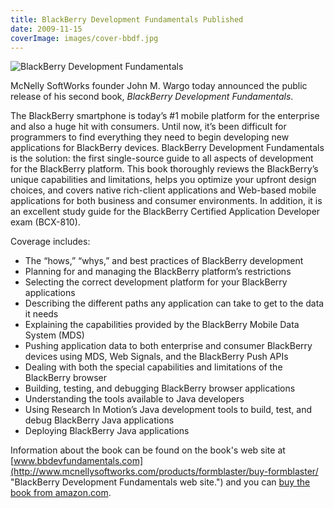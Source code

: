 ```yaml
---
title: BlackBerry Development Fundamentals Published
date: 2009-11-15
coverImage: images/cover-bbdf.jpg
---
```


![BlackBerry Development Fundamentals](/images/cover-bbdf.jpg)

McNelly SoftWorks founder John M. Wargo today announced the public release of his second book, _BlackBerry Development Fundamentals_.

The BlackBerry smartphone is today’s #1 mobile platform for the enterprise and also a huge hit with consumers. Until now, it’s been difficult for programmers to find everything they need to begin developing new applications for BlackBerry devices. BlackBerry Development Fundamentals is the solution: the first single-source guide to all aspects of development for the BlackBerry platform. This book thoroughly reviews the BlackBerry’s unique capabilities and limitations, helps you optimize your upfront design choices, and covers native rich-client applications and Web-based mobile applications for both business and consumer environments. In addition, it is an excellent study guide for the BlackBerry Certified Application Developer exam (BCX-810).

Coverage includes:

- The “hows,” “whys,” and best practices of BlackBerry development
- Planning for and managing the BlackBerry platform’s restrictions
- Selecting the correct development platform for your BlackBerry applications
- Describing the different paths any application can take to get to the data it needs
- Explaining the capabilities provided by the BlackBerry Mobile Data System (MDS)
- Pushing application data to both enterprise and consumer BlackBerry devices using MDS, Web Signals, and the BlackBerry Push APIs
- Dealing with both the special capabilities and limitations of the BlackBerry browser
- Building, testing, and debugging BlackBerry browser applications
- Understanding the tools available to Java developers
- Using Research In Motion’s Java development tools to build, test, and debug BlackBerry Java applications
- Deploying BlackBerry Java applications

Information about the book can be found on the book's web site at [www.bbdevfundamentals.com](http://www.mcnellysoftworks.com/products/formblaster/buy-formblaster/ "BlackBerry Development Fundamentals web site.") and you can [buy the book from amazon.com](http://www.amazon.com/gp/product/0321647424/ref=as_li_ss_tl?ie=UTF8&tag=mcnsof-20&linkCode=as2&camp=217145&creative=399369&creativeASIN=0321647424 "Amazon book page").
